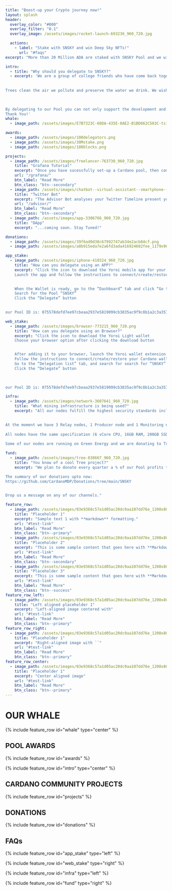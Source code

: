 ```yaml
---
title: "Boost-up your Crypto journey now!"
layout: splash
header:
  overlay_color: "#000"
  overlay_filter: "0.1"
  overlay_image: /assets/images/rocket-launch-693236_960_720.jpg

  actions:
    - label: "Stake with SNSKY and win Deep Sky NFTs!"
      url: "#faqs"
excerpt: "More than 20 Million ADA are staked with SNSKY Pool and we will be honored to welcome you in our family as well."

intro: 
  - title: "Why should you delegate to SNSKY?"
  - excerpt: 'We are a group of college friends who have come back together to run the SNSKY Stake Pool, with the Mission to create usefull content for the Cardano Community. Our Grafana Tutorial is very popular and is included in the CoinCashew Tutorial and in the Cardano Foundation Developer Portal. The Twitter Bot we developed is getting popular day by day and helping newcomers easily find the right Pools that match thier interests. We are also working on an exciting DApp. Stay Tuned!
 
 
Trees clean the air we pollute and preserve the water we drink. We wish that our children continue to live in a world where everyone can see a pollution free Summer Night SKY and we make our little contribution by planting trees. If you wish to help, it will be great if you can join our Fundraiser

 
 
By delegating to our Pool you can not only support the development and maintainance of these community tools but also receive consistant rewards and regular Token give aways.
Thank You!'
whale:
  - image_path: /assets/images/E7B7323C-68DA-435E-8AE2-B1BD662C503C-ts1643629915.jpeg

awards:
  - image_path: /assets/images/100delegators.png
  - image_path: /assets/images/30Mstake.png
  - image_path: /assets/images/100blocks.png

projects:
  - image_path: /assets/images/freelancer-763730_960_720.jpg
    title: "Grafana Tutorial"
    excerpt: "Once you have sucessfully set-up a Cardano pool, then comes the most beautifull part - setting up your Dashboard and Alerts!"
    url: "/grafana/"
    btn_label: "Read More"
    btn_class: "btn--secondary"
  - image_path: /assets/images/chatbot--virtual-assistant--smartphone--cloud-communications.jpg
    title: "Twitter Bot"
    excerpt: "The Advisor Bot analyses your Twitter Timeline present you the top matching Pools"
    url: "/advisor/"
    btn_label: "Read More"
    btn_class: "btn--secondary"
  - image_path: /assets/images/app-3306766_960_720.jpg
    title: "DApp"
    excerpt: "...coming soon. Stay Tuned!"

donations:
  - image_path: /assets/images/39f6ad0d38c67992747ab34e2acb84cf.png
  - image_path: /assets/images/a8b915eda7e2a6fd3ada416924602fee_1179x909.51428571429.jpeg

app_stake:
  - image_path: /assets/images/iphone-410324_960_720.jpg
    title: "How can you delegate using an APP?"
    excerpt: "Click the icon to download the Yoroi mobile app for your device
    Launch the app and follow the instructions to connect/create/restore your Cardano wallet

 
    When the Wallet is ready, go to the “Dashboard” tab and click “Go to Staking Center”
    Search for the Pool “SNSKY”
    Click the “Delegate” button

 
our Pool ID is: 075578defd7ee97cbeaa2937e5819099cb3835ac9f9c8b1a2c3a3578"

web_stake:
  - image_path: /assets/images/browser-773215_960_720.png
    title: "How can you delegate using an Browser?"
    excerpt: "Click the icon to download the Yoroi Light wallet
    Choose your browser option after clicking the download button


    After adding it to your browser, launch the Yoroi wallet extension within the browser
    Follow the instructions to connect/create/restore your Cardano wallet
    Go to the “Delegation list” tab, and search for search for “SNSKY”
    Click the “Delegate” button

 
 
our Pool ID is: 075578defd7ee97cbeaa2937e5819099cb3835ac9f9c8b1a2c3a3578"

infra:
  - image_path: /assets/images/network-3607641_960_720.jpg
    title: "What mining infrastructure is being used?"
    excerpt: "All our nodes fulfill the highest security standards including multiple Authentication layers and multiple firewalls.

 
At the moment we have 3 Relay nodes, 1 Producer node and 1 Monitoring node. One of the relays is on stand-by to act as producer if needed. To support geographical decentralization, we have Relays running in Europe and in India.
 
All nodes have the same specification (6 vCore CPU, 16GB RAM, 200GB SSD, 200 Mbps) and are with different providers at different locations, ensuring no single point of failure.
 
Some of our nodes are running on Green Energy and we are donating to Tree projects to keep our footprint CO2 neutral!"

fund:
  - image_path: /assets/images/tree-838667_960_720.jpg
    title: "You know of a cool Tree project?"
    excerpt: "We plan to donate every quarter a % of our Pool profits to One Tree planted, but also welcome new ideas and projects from our delegators. Important for us is that the donations clearly helping on a specific environmental issue. Do join our One Tree Planted Fundraiser if you wish to help: https://forest-fundraiser.raisely.com/sam

The summary of our donations upto now: 
https://github.com/CardanoMDP/Donations/tree/main/SNSKY

 
Drop us a message on any of our channels."

feature_row:
  - image_path: /assets/images/03e9368c57a1d05ac20dc9aa107dd76e_1200x800.jpg
    title: "Placeholder 1"
    excerpt: "Sample text 1 with **markdown** formatting."
    url: "#test-link"
    btn_label: "Read More"
    btn_class: "btn--primary"
  - image_path: /assets/images/03e9368c57a1d05ac20dc9aa107dd76e_1200x800.jpg
    title: "Placeholder 2"
    excerpt: "This is some sample content that goes here with **Markdown** formatting."
    url: "#test-link"
    btn_label: "Read More"
    btn_class: "btn--secondary"
  - image_path: /assets/images/03e9368c57a1d05ac20dc9aa107dd76e_1200x800.jpg
    title: "Placeholder 3"
    excerpt: "This is some sample content that goes here with **Markdown** formatting."
    url: "#test-link"
    btn_label: "Read More"
    btn_class: "btn--success"
feature_row_left:
  - image_path: /assets/images/03e9368c57a1d05ac20dc9aa107dd76e_1200x800.jpg
    title: "Left aligned placeholder 1"
    excerpt: "Left-aligned image centered with"
    url: "#test-link"
    btn_label: "Read More"
    btn_class: "btn--primary"
feature_row_right:
  - image_path: /assets/images/03e9368c57a1d05ac20dc9aa107dd76e_1200x800.jpg
    title: "Placeholder 1"
    excerpt: "Right-aligned image with ``"
    url: "#test-link"
    btn_label: "Read More"
    btn_class: "btn--primary"
feature_row_center:
  - image_path: /assets/images/03e9368c57a1d05ac20dc9aa107dd76e_1200x800.jpg
    title: "Placeholder 1"
    excerpt: "Center aligned image"
    url: "#test-link"
    btn_label: "Read More"
    btn_class: "btn--primary"
---
```

# OUR WHALE #

{% include feature_row id="whale" type="center" %}

## POOL AWARDS ##

{% include feature_row id="awards" %}

{% include feature_row id="intro" type="center" %}

## CARDANO COMMUNITY PROJECTS ##

{% include feature_row id="projects" %}

## DONATIONS ##
{% include feature_row id="donations" %}

## FAQs ##

{% include feature_row id="app_stake" type="left" %}

{% include feature_row id="web_stake" type="right" %}

{% include feature_row id="infra" type="left" %}

{% include feature_row id="fund" type="right" %}
